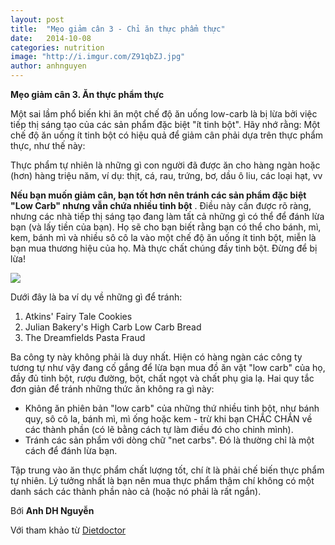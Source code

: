 ```yaml
---
layout: post
title:  "Mẹo giảm cân 3 - Chỉ ăn thực phẩm thực"
date:   2014-10-08
categories: nutrition
image: "http://i.imgur.com/Z91qbZJ.jpg"
author: anhnguyen
---
```


**Mẹo giảm cân 3. Ăn thực phẩm thực**

Một sai lầm phổ biến khi ăn một chế độ ăn uống low-carb là bị lừa bởi việc tiếp thị sáng tạo của các sản phẩm đặc biệt "ít tinh bột". Hãy nhớ rằng: Một chế độ ăn uống ít tinh bột có hiệu quả để giảm cân phải dựa trên thực phẩm thực, như thế này:

Thực phẩm tự nhiên là những gì con người đã được ăn cho hàng ngàn hoặc (hơn) hàng triệu năm, ví dụ: thịt, cá, rau, trứng, bơ, dầu ô liu, các loại hạt, vv

**Nếu bạn muốn giảm cân, bạn tốt hơn nên tránh các sản phẩm đặc biệt "Low Carb" nhưng vẫn chứa nhiều tinh bột** . Điều này cần được rõ ràng, nhưng các nhà tiếp thị sáng tạo đang làm tất cả những gì có thể để đánh lừa bạn (và lấy tiền của bạn). Họ sẽ cho bạn biết rằng bạn có thể cho bánh, mì, kem, bánh mì và nhiều sô cô la vào một chế độ ăn uống ít tinh bột, miễn là bạn mua thương hiệu của họ. Mà thực chất chúng đầy tinh bột. Đừng để bị lừa!

![](http://i.imgur.com/24huaLF.jpg)

Dưới đây là ba ví dụ về những gì để tránh:

1. Atkins' Fairy Tale Cookies
2. Julian Bakery's High Carb Low Carb Bread
3. The Dreamfields Pasta Fraud

Ba công ty này không phải là duy nhất. Hiện có hàng ngàn các công ty tương tự như vậy đang cố gắng để lừa bạn mua đồ ăn vặt "low carb" của họ, đầy đủ tinh bột, rượu đường, bột, chất ngọt và chất phụ gia lạ. Hai quy tắc đơn giản để tránh những thức ăn không ra gì này:

- Không ăn phiên bản "low carb" của những thứ nhiều tinh bột, như bánh quy, sô cô la, bánh mì, mì ống hoặc kem - trừ khi bạn CHẮC CHẮN về các thành phần (có lẽ bằng cách tự làm điều đó cho chinh mình). 
- Tránh các sản phẩm với dòng chữ "net carbs". Đó là thường chỉ là một cách để đánh lừa bạn. 

Tập trung vào ăn thực phẩm chất lượng tốt, chí ít là phải chế biến thực phẩm tự nhiên. Lý tưởng nhất là bạn nên mua thực phẩm thậm chí không có một danh sách các thành phần nào cả (hoặc nó phải là rất ngắn).

Bới **Anh DH Nguyễn**

Với tham khảo từ [Dietdoctor](http://www.dietdoctor.com/how-to-lose-weight)
